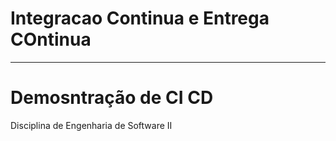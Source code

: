 # Integracao Continua e Entrega COntinua

---

# Demosntração de CI CD

Disciplina de Engenharia de Software II
